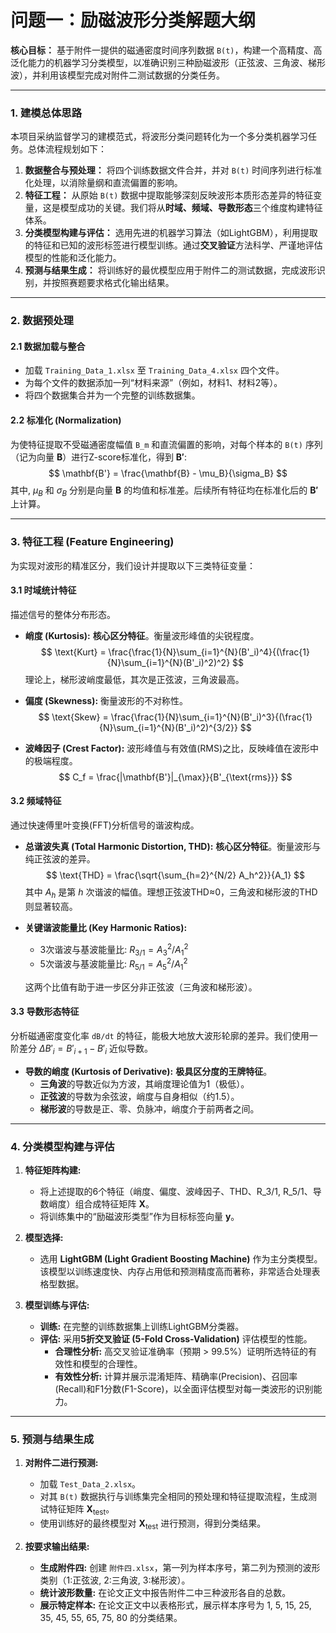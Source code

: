 # 问题一：励磁波形分类解题大纲

**核心目标：** 基于附件一提供的磁通密度时间序列数据 `B(t)`，构建一个高精度、高泛化能力的机器学习分类模型，以准确识别三种励磁波形（正弦波、三角波、梯形波），并利用该模型完成对附件二测试数据的分类任务。

---

### 1. 建模总体思路

本项目采纳监督学习的建模范式，将波形分类问题转化为一个多分类机器学习任务。总体流程规划如下：

1.  **数据整合与预处理：** 将四个训练数据文件合并，并对 `B(t)` 时间序列进行标准化处理，以消除量纲和直流偏置的影响。
2.  **特征工程：** 从原始 `B(t)` 数据中提取能够深刻反映波形本质形态差异的特征变量，这是模型成功的关键。我们将从**时域、频域、导数形态**三个维度构建特征体系。
3.  **分类模型构建与评估：** 选用先进的机器学习算法（如LightGBM），利用提取的特征和已知的波形标签进行模型训练。通过**交叉验证**方法科学、严谨地评估模型的性能和泛化能力。
4.  **预测与结果生成：** 将训练好的最优模型应用于附件二的测试数据，完成波形识别，并按照赛题要求格式化输出结果。

---

### 2. 数据预处理

#### 2.1 数据加载与整合
- 加载 `Training_Data_1.xlsx` 至 `Training_Data_4.xlsx` 四个文件。
- 为每个文件的数据添加一列“材料来源”（例如，材料1、材料2等）。
- 将四个数据集合并为一个完整的训练数据集。

#### 2.2 标准化 (Normalization)
为使特征提取不受磁通密度幅值 `B_m` 和直流偏置的影响，对每个样本的 `B(t)` 序列（记为向量 $\mathbf{B}$）进行Z-score标准化，得到 $\mathbf{B'}$:
$$
\mathbf{B'} = \frac{\mathbf{B} - \mu_B}{\sigma_B}
$$
其中, $\mu_B$ 和 $\sigma_B$ 分别是向量 $\mathbf{B}$ 的均值和标准差。后续所有特征均在标准化后的 $\mathbf{B'}$ 上计算。

---

### 3. 特征工程 (Feature Engineering)

为实现对波形的精准区分，我们设计并提取以下三类特征变量：

#### 3.1 时域统计特征
描述信号的整体分布形态。

- **峭度 (Kurtosis):** **核心区分特征**。衡量波形峰值的尖锐程度。
  $$
  \text{Kurt} = \frac{\frac{1}{N}\sum_{i=1}^{N}(B'_i)^4}{(\frac{1}{N}\sum_{i=1}^{N}(B'_i)^2)^2}
  $$
  理论上，梯形波峭度最低，其次是正弦波，三角波最高。

- **偏度 (Skewness):** 衡量波形的不对称性。
  $$
  \text{Skew} = \frac{\frac{1}{N}\sum_{i=1}^{N}(B'_i)^3}{(\frac{1}{N}\sum_{i=1}^{N}(B'_i)^2)^{3/2}}
  $$

- **波峰因子 (Crest Factor):** 波形峰值与有效值(RMS)之比，反映峰值在波形中的极端程度。
  $$
  C_f = \frac{|\mathbf{B'}|_{\max}}{B'_{\text{rms}}}
  $$

#### 3.2 频域特征
通过快速傅里叶变换(FFT)分析信号的谐波构成。

- **总谐波失真 (Total Harmonic Distortion, THD):** **核心区分特征**。衡量波形与纯正弦波的差异。
  $$
  \text{THD} = \frac{\sqrt{\sum_{h=2}^{N/2} A_h^2}}{A_1}
  $$
  其中 $A_h$ 是第 $h$ 次谐波的幅值。理想正弦波THD≈0，三角波和梯形波的THD则显著较高。

- **关键谐波能量比 (Key Harmonic Ratios):**
  - 3次谐波与基波能量比: $R_{3/1} = A_3^2 / A_1^2$
  - 5次谐波与基波能量比: $R_{5/1} = A_5^2 / A_1^2$
  
  这两个比值有助于进一步区分非正弦波（三角波和梯形波）。

#### 3.3 导数形态特征
分析磁通密度变化率 `dB/dt` 的特征，能极大地放大波形轮廓的差异。我们使用一阶差分 $\Delta B'_i = B'_{i+1} - B'_i$ 近似导数。

- **导数的峭度 (Kurtosis of Derivative):** **极具区分度的王牌特征**。
  - **三角波**的导数近似为方波，其峭度理论值为1（极低）。
  - **正弦波**的导数为余弦波，峭度与自身相似（约1.5）。
  - **梯形波**的导数是正、零、负脉冲，峭度介于前两者之间。

---

### 4. 分类模型构建与评估

1.  **特征矩阵构建:**
    - 将上述提取的6个特征（峭度、偏度、波峰因子、THD、R_3/1, R_5/1、导数峭度）组合成特征矩阵 $\mathbf{X}$。
    - 将训练集中的“励磁波形类型”作为目标标签向量 $\mathbf{y}$。

2.  **模型选择:**
    - 选用 **LightGBM (Light Gradient Boosting Machine)** 作为主分类模型。该模型以训练速度快、内存占用低和预测精度高而著称，非常适合处理表格型数据。

3.  **模型训练与评估:**
    - **训练:** 在完整的训练数据集上训练LightGBM分类器。
    - **评估:** 采用**5折交叉验证 (5-Fold Cross-Validation)** 评估模型的性能。
        - **合理性分析:** 高交叉验证准确率（预期 > 99.5%）证明所选特征的有效性和模型的合理性。
        - **有效性分析:** 计算并展示混淆矩阵、精确率(Precision)、召回率(Recall)和F1分数(F1-Score)，以全面评估模型对每一类波形的识别能力。

---

### 5. 预测与结果生成

1.  **对附件二进行预测:**
    - 加载 `Test_Data_2.xlsx`。
    - 对其 `B(t)` 数据执行与训练集完全相同的预处理和特征提取流程，生成测试特征矩阵 $\mathbf{X}_{\text{test}}$。
    - 使用训练好的最终模型对 $\mathbf{X}_{\text{test}}$ 进行预测，得到分类结果。

2.  **按要求输出结果:**
    - **生成附件四:** 创建 `附件四.xlsx`，第一列为样本序号，第二列为预测的波形类别（1:正弦波, 2:三角波, 3:梯形波）。
    - **统计波形数量:** 在论文正文中报告附件二中三种波形各自的总数。
    - **展示特定样本:** 在论文正文中以表格形式，展示样本序号为 1, 5, 15, 25, 35, 45, 55, 65, 75, 80 的分类结果。